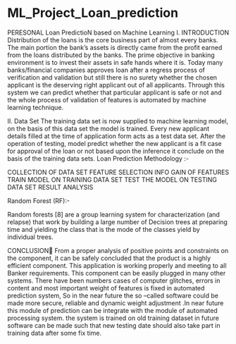 # ML_Project_Loan_prediction
PERESONAL Loan PredictioN based on Machine Learning 
I. INTRODUCTION
 	Distribution of the loans is the core business part of almost every banks. The main portion the bank’s assets is directly came from the profit earned from the loans distributed by the banks. The prime objective in banking environment is to invest their assets in safe hands where it is. Today many banks/financial companies approves loan after a regress process of verification and validation but still there is no surety whether the chosen applicant is the deserving right applicant out of all applicants. Through this system we can predict whether that particular applicant is safe or not and the whole process of validation of features is automated by machine learning technique. 
     

II. Data Set
 	The training data set is now supplied to machine learning model, on the basis of this data set the model is trained. Every new applicant details filled at the time of application form acts as a test data set. After the operation of testing, model predict whether the new applicant is a fit case for approval of the loan or not based upon the inference it conclude on the basis of the training data sets.
 	Loan Prediction Methodology :-

COLLECTION OF DATA SET
FEATURE SELECTION INFO GAIN OF FEATURES 
TRAIN MODEL ON TRAINING DATA SET 
TEST THE MODEL ON TESTING DATA SET 
RESULT ANALYSIS
	
Random Forest (RF):-

Random forests [8] are a group learning system for characterization (and relapse) that work by building a large number of Decision trees at preparing time and yielding the class that is the mode of the classes yield by individual trees.

CONCLUSION 
From a proper analysis of positive points and constraints on the component, it can be safely concluded that the product is a highly efficient component. This application is working properly and meeting to all Banker requirements. This component can be easily plugged in many other systems. There have been numbers cases of computer glitches, errors in content and most important weight of features is fixed in automated prediction system, So in the near future the so –called software could be made more secure, reliable and dynamic weight adjustment .In near future this module of prediction can be integrate with the module of automated processing system. the system is trained on old training dataset in future software can be made such that new testing date should also take part in training data after some fix time.

